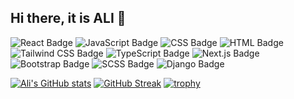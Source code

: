 ## Hi there, it is ALI 👋

![React Badge](https://badgen.net/badge/Code/React/blue) 
![JavaScript Badge](https://badgen.net/badge/Code/JavaScript/yellow) 
![CSS Badge](https://badgen.net/badge/Code/CSS/blue) 
![HTML Badge](https://badgen.net/badge/Code/HTML/red) 
![Tailwind CSS Badge](https://badgen.net/badge/Style/Tailwind%20CSS/blue) 
![TypeScript Badge](https://badgen.net/badge/Code/TypeScript/blue) 
![Next.js Badge](https://badgen.net/badge/Code/Next.js/black) 
![Bootstrap Badge](https://badgen.net/badge/Style/Bootstrap/purple) 
![SCSS Badge](https://badgen.net/badge/Style/SCSS/pink) 
![Django Badge](https://badgen.net/badge/Code/Django/green)




[![Ali's GitHub stats](https://github-readme-stats.vercel.app/api?username=OlimovAlibek)](https://github.com/your-username/github-readme-stats)
[![GitHub Streak](https://streak-stats.demolab.com?user=OlimovAlibek&theme=highcontrast)](https://git.io/streak-stats)
[![trophy](https://github-profile-trophy.vercel.app/?username=OlimovAlibek&theme=onedark)](https://github.com/ryo-ma/github-profile-trophy)













